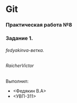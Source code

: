 # Git
### Практическая работа №8
### Задание 1.
###### fedyakinva-ветка. 
###### RaicherVictor

Выполнил:
* <Федякин В.А>
* <УВП-311>
